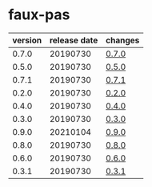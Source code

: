 # faux-pas	


|version|release date|changes|
|---|---|---|
|0.7.0|20190730|[0.7.0](./0.7.0-20190730.md)|
|0.5.0|20190730|[0.5.0](./0.5.0-20190730.md)|
|0.7.1|20190730|[0.7.1](./0.7.1-20190730.md)|
|0.2.0|20190730|[0.2.0](./0.2.0-20190730.md)|
|0.4.0|20190730|[0.4.0](./0.4.0-20190730.md)|
|0.3.0|20190730|[0.3.0](./0.3.0-20190730.md)|
|0.9.0|20210104|[0.9.0](./0.9.0-20210104.md)|
|0.8.0|20190730|[0.8.0](./0.8.0-20190730.md)|
|0.6.0|20190730|[0.6.0](./0.6.0-20190730.md)|
|0.3.1|20190730|[0.3.1](./0.3.1-20190730.md)|
